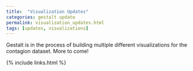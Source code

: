 ```yaml
---
title:  "Visualization Updates"
categories: gestalt update
permalink: visualization_updates.html
tags: [updates, visualizations]
---
```


Gestalt is in the process of building multiple different visualizations
for the contagion dataset. More to come! 

{% include links.html %}
